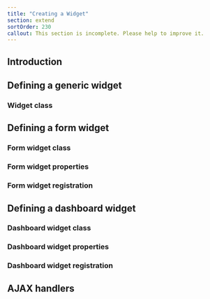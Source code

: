 ```yaml
---
title: "Creating a Widget"
section: extend
sortOrder: 230
callout: This section is incomplete. Please help to improve it.
---
```


## Introduction

## Defining a generic widget

### Widget class

## Defining a form widget

### Form widget class

### Form widget properties

### Form widget registration

## Defining a dashboard widget

### Dashboard widget class

### Dashboard widget properties

### Dashboard widget registration

## AJAX handlers

## 